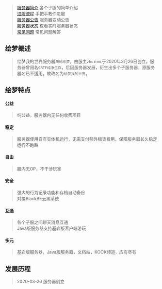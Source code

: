 > [服务器简介](/servers/README.md) 各个子服的简单介绍  
> [进服流程](start) 手把手教你进服  
> [服务器公告](notice/2024) 服务器变动公告  
> [服务器状态](servers/motd) 查看实时服务器状态  
> [常见问题](FAQ) 常见问题解答  

## 绘梦概述
> 绘梦我的世界服务器`简称绘梦`，由服主`zhuinmc`于2020年3月26日创立，服务器曾用名`GRTF纯净生存`，后因服务器发展，衍生出多个子服务器，原服务器名已不适用，故改名为`绘梦我的世界`。

## 绘梦特点  

#### 公益
> 纯公益，服务器内无任何收费项目
#### 稳定
> 服务器使用自有实体机运行，无需支付额外租赁费用，保障服务器长久稳定运行不跑路
#### 自由
> 服内无OP，不干涉玩家
#### 安全
> 强大的行为记录功能和存档自动备份  
> 对接BlackBE云黑系统
#### 互通
> 各个子服之间聊天消息互通  
> Java版服务器支持基岩版客户端游玩 
#### 多元
> 基岩版服务器，Java版服务器，文档站，KOOK频道，应有尽有

## 发展历程
> 2020-03-26  服务器创立  
